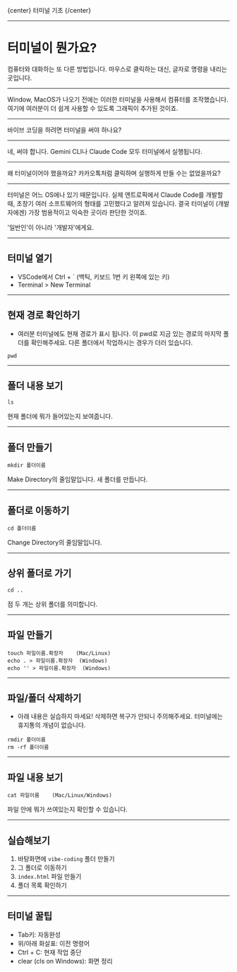 {center}
터미널 기초
{/center}

---

# 터미널이 뭔가요?

컴퓨터와 대화하는 또 다른 방법입니다. 마우스로 클릭하는 대신, 글자로 명령을 내리는 곳입니다.

---

Window, MacOS가 나오기 전에는 이러한 터미널을 사용해서 컴퓨터를 조작했습니다. 여기에 여러분이 더 쉽게 사용할 수 있도록 그래픽이 추가된 것이죠.

---

바이브 코딩을 하려면 터미널을 써야 하나요?

---

네, 써야 합니다. Gemini CLI나 Claude Code 모두 터미널에서 실행됩니다.

---

왜 터미널이어야 했을까요? 카카오톡처럼 클릭하며 실행하게 만들 수는 없었을까요?

---

터미널은 어느 OS에나 있기 때문입니다. 실제 앤트로픽에서 Claude Code를 개발할 때, 초창기 여러 소프트웨어의 형태를 고민했다고 알려져 있습니다. 결국 터미널이 (개발자에겐) 가장 범용적이고 익숙한 곳이라 판단한 것이죠.

'일반인'이 아니라 '개발자'에게요.

---

## 터미널 열기

* VSCode에서 Ctrl + ` (백틱, 키보드 1번 키 왼쪽에 있는 키)
* Terminal > New Terminal

---

## 현재 경로 확인하기

* 여러분 터미널에도 현재 경로가 표시 됩니다. 이 pwd로 지금 있는 경로의 마지막 폴더를 확인해주세요. 다른 폴더에서 작업하시는 경우가 더러 있습니다.

```
pwd
```

---


## 폴더 내용 보기

```
ls
```

현재 폴더에 뭐가 들어있는지 보여줍니다.

---

## 폴더 만들기

```
mkdir 폴더이름
```

Make Directory의 줄임말입니다. 새 폴더를 만듭니다.

---

## 폴더로 이동하기

```
cd 폴더이름
```

Change Directory의 줄임말입니다.

---

## 상위 폴더로 가기

```
cd ..
```

점 두 개는 상위 폴더를 의미합니다.

---

## 파일 만들기

```
touch 파일이름.확장자    (Mac/Linux)
echo . > 파일이름.확장자  (Windows)
echo '' > 파일이름.확장자  (Windows)
```

---

## 파일/폴더 삭제하기

* 아래 내용은 실습하지 마세요! 삭제하면 복구가 안되니 주의해주세요. 터미널에는 휴지통의 개념이 없습니다.

```
rmdir 폴더이름
rm -rf 폴더이름
```

---

## 파일 내용 보기

```
cat 파일이름    (Mac/Linux/Windows)
```

파일 안에 뭐가 쓰여있는지 확인할 수 있습니다.

---

## 실습해보기

1. 바탕화면에 `vibe-coding` 폴더 만들기
2. 그 폴더로 이동하기
3. `index.html` 파일 만들기
4. 폴더 목록 확인하기

---

## 터미널 꿀팁

* Tab키: 자동완성
* 위/아래 화살표: 이전 명령어
* Ctrl + C: 현재 작업 중단
* clear (cls on Windows): 화면 정리